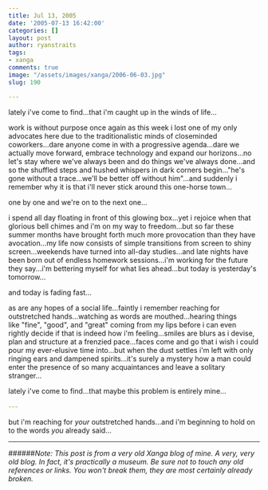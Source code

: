 ```yaml
---
title: Jul 13, 2005
date: '2005-07-13 16:42:00'
categories: []
layout: post
author: ryanstraits
tags:
- xanga
comments: true
image: "/assets/images/xanga/2006-06-03.jpg"
slug: 190

---
```

lately i've come to find...that i'm caught up in the winds of life...

<!-- break -->

work is without purpose once again as this week i lost one of my only advocates here due to the traditionalistic minds of closeminded coworkers...dare anyone come in with a progressive agenda...dare we actually move forward, embrace technology and expand our horizons...no let's stay where we've always been and do things we've always done...and so the shuffled steps and hushed whispers in dark corners begin..."he's gone without a trace...we'll be better off without him"...and suddenly i remember why it is that i'll never stick around this one-horse town...

one by one and we're on to the next one...

i spend all day floating in front of this glowing box...yet i rejoice when that glorious bell chimes and i'm on my way to freedom...but so far these summer months have brought forth much more provocation than they have avocation...my life now consists of simple transitions from screen to shiny screen...weekends have turned into all-day studies...and late nights have been born out of endless homework sessions...i'm working for the future they say...i'm bettering myself for what lies ahead...but today is yesterday's tomorrow...

and today is fading fast...

as are any hopes of a social life...faintly i remember reaching for outstretched hands...watching as words are mouthed...hearing things like "fine", "good", and "great" coming from my lips before i can even rightly decide if that is indeed how i'm feeling...smiles are blurs as i devise, plan and structure at a frenzied pace...faces come and go that i wish i could pour my ever-elusive time into...but when the dust settles i'm left with only ringing ears and dampened spirits...it's surely a mystery how a man could enter the presence of so many acquaintances and leave a solitary stranger...

lately i've come to find...that maybe this problem is entirely mine...

<span style="color:#cc9966;">---</span>

but i'm reaching for <em>your</em> outstretched hands...and i'm beginning to hold on to the words <em>you</em> already said...

---

######*Note: This post is from a very old Xanga blog of mine. A very, very old blog. In fact, it's practically a museum. Be sure not to touch any old references or links. You won't break them, they are most certainly already broken.*